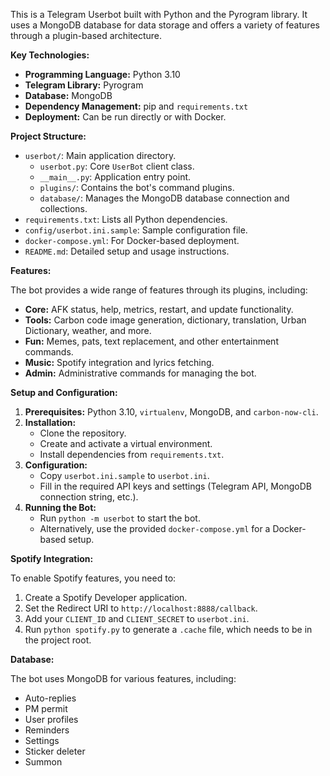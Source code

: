 This is a Telegram Userbot built with Python and the Pyrogram library. It uses a MongoDB database for data storage and offers a variety of features through a plugin-based architecture.

**Key Technologies:**

*   **Programming Language:** Python 3.10
*   **Telegram Library:** Pyrogram
*   **Database:** MongoDB
*   **Dependency Management:** pip and `requirements.txt`
*   **Deployment:** Can be run directly or with Docker.

**Project Structure:**

*   `userbot/`: Main application directory.
    *   `userbot.py`: Core `UserBot` client class.
    *   `__main__.py`: Application entry point.
    *   `plugins/`: Contains the bot's command plugins.
    *   `database/`: Manages the MongoDB database connection and collections.
*   `requirements.txt`: Lists all Python dependencies.
*   `config/userbot.ini.sample`: Sample configuration file.
*   `docker-compose.yml`: For Docker-based deployment.
*   `README.md`: Detailed setup and usage instructions.

**Features:**

The bot provides a wide range of features through its plugins, including:

*   **Core:** AFK status, help, metrics, restart, and update functionality.
*   **Tools:** Carbon code image generation, dictionary, translation, Urban Dictionary, weather, and more.
*   **Fun:** Memes, pats, text replacement, and other entertainment commands.
*   **Music:** Spotify integration and lyrics fetching.
*   **Admin:** Administrative commands for managing the bot.

**Setup and Configuration:**

1.  **Prerequisites:** Python 3.10, `virtualenv`, MongoDB, and `carbon-now-cli`.
2.  **Installation:**
    *   Clone the repository.
    *   Create and activate a virtual environment.
    *   Install dependencies from `requirements.txt`.
3.  **Configuration:**
    *   Copy `userbot.ini.sample` to `userbot.ini`.
    *   Fill in the required API keys and settings (Telegram API, MongoDB connection string, etc.).
4.  **Running the Bot:**
    *   Run `python -m userbot` to start the bot.
    *   Alternatively, use the provided `docker-compose.yml` for a Docker-based setup.

**Spotify Integration:**

To enable Spotify features, you need to:

1.  Create a Spotify Developer application.
2.  Set the Redirect URI to `http://localhost:8888/callback`.
3.  Add your `CLIENT_ID` and `CLIENT_SECRET` to `userbot.ini`.
4.  Run `python spotify.py` to generate a `.cache` file, which needs to be in the project root.

**Database:**

The bot uses MongoDB for various features, including:

*   Auto-replies
*   PM permit
*   User profiles
*   Reminders
*   Settings
*   Sticker deleter
*   Summon